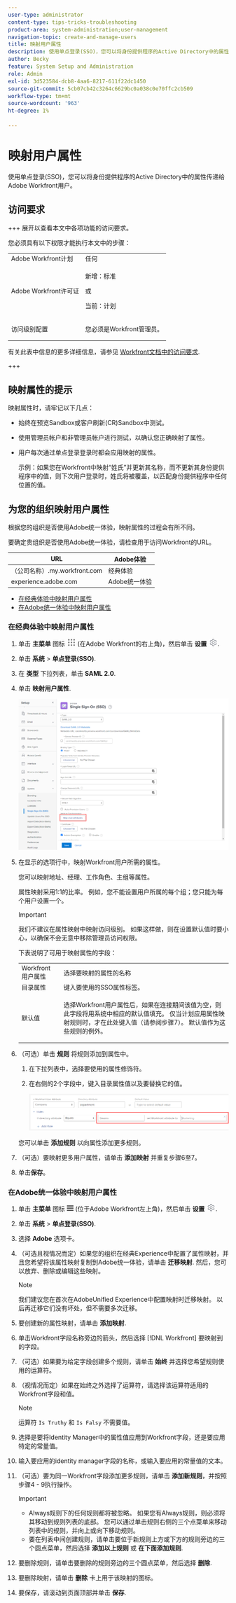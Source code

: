 ```yaml
---
user-type: administrator
content-type: tips-tricks-troubleshooting
product-area: system-administration;user-management
navigation-topic: create-and-manage-users
title: 映射用户属性
description: 使用单点登录(SSO)，您可以将身份提供程序的Active Directory中的属性传递给Adobe Workfront用户。
author: Becky
feature: System Setup and Administration
role: Admin
exl-id: 3d523584-dcb8-4aa6-8217-611f22dc1450
source-git-commit: 5cb07cb42c3264c6629bc0a038c0e70ffc2cb509
workflow-type: tm+mt
source-wordcount: '963'
ht-degree: 1%

---
```


# 映射用户属性

<!--Audited 2/2024-->

使用单点登录(SSO)，您可以将身份提供程序的Active Directory中的属性传递给Adobe Workfront用户。

## 访问要求

+++ 展开以查看本文中各项功能的访问要求。

您必须具有以下权限才能执行本文中的步骤：

<table style="table-layout:auto"> 
 <col> 
 <col> 
 <tbody> 
  <tr> 
   <td role="rowheader">Adobe Workfront计划</td> 
   <td>任何</td> 
  </tr> 
  <tr> 
   <td role="rowheader">Adobe Workfront许可证</td> 
   <td><p>新增：标准</p><p>或</p><p>当前：计划</p></td> 
  </tr> 
  <tr> 
   <td role="rowheader">访问级别配置</td> 
   <td> <p>您必须是Workfront管理员。</p> </td> 
  </tr> 
 </tbody> 
</table>

有关此表中信息的更多详细信息，请参见 [Workfront文档中的访问要求](/help/quicksilver/administration-and-setup/add-users/access-levels-and-object-permissions/access-level-requirements-in-documentation.md).

+++

## 映射属性的提示

映射属性时，请牢记以下几点：

* 始终在预览Sandbox或客户刷新(CR)Sandbox中测试。
* 使用管理员帐户和非管理员帐户进行测试，以确认您正确映射了属性。
* 用户每次通过单点登录登录时都会应用映射的属性。

  示例：如果您在Workfront中映射“姓氏”并更新其名称，而不更新其身份提供程序中的值，则下次用户登录时，姓氏将被覆盖，以匹配身份提供程序中任何位置的值。

## 为您的组织映射用户属性

根据您的组织是否使用Adobe统一体验，映射属性的过程会有所不同。

要确定贵组织是否使用Adobe统一体验，请检查用于访问Workfront的URL。

| URL | Adobe体验 |
|---|---|
| （公司名称）.my.workfront.com | 经典体验 |
| experience.adobe.com | Adobe统一体验 |

* [在经典体验中映射用户属性](#map-user-attributes-in-the-classic-experience)
* [在Adobe统一体验中映射用户属性](#map-user-attributes-in-the-adobe-unified-experience)

### 在经典体验中映射用户属性

1. 单击 **主菜单** 图标 ![](assets/main-menu-icon.png) (在Adobe Workfront的右上角)，然后单击 **设置** ![](assets/gear-icon-settings.png).

1. 单击 **系统** > **单点登录(SSO)**.

1. 在 **类型** 下拉列表，单击 **SAML 2.0**.

1. 单击 **映射用户属性**.

   ![](assets/map-user-attributes.png)

1. 在显示的选项行中，映射Workfront用户所需的属性。

   您可以映射地址、经理、工作角色、主组等属性。

   属性映射采用1:1的比率。 例如，您不能设置用户所属的每个组；您只能为每个用户设置一个。

   >[!IMPORTANT]
   >
   >我们不建议在属性映射中映射访问级别。 如果这样做，则在设置默认值时要小心，以确保不会无意中移除管理员访问权限。

   下表说明了可用于映射属性的字段：

   <table style="table-layout:auto"> 
    <col data-mc-conditions=""> 
    <col data-mc-conditions=""> 
    <tbody> 
     <tr> 
      <td role="rowheader">Workfront 用户属性</td> 
      <td>选择要映射的属性的名称</td> 
     </tr> 
     <tr> 
      <td role="rowheader">目录属性</td> 
      <td>键入要使用的SSO属性标签。</td> 
     </tr> 
     <tr> 
      <td role="rowheader">默认值</td> 
      <td> <p>选择Workfront用户属性后，如果在连接期间该值为空，则此字段将用系统中相应的默认值填充。 仅当计划应用属性映射规则时，才在此处键入值（请参阅步骤7）。 默认值作为这些规则的例外。</td> 
     </tr> 
    </tbody> 
   </table>

1. （可选）单击 **规则** 将规则添加到属性中。

   1. 在下拉列表中，选择要使用的属性修饰符。
   1. 在右侧的2个字段中，键入目录属性值以及要替换它的值。

      ![](assets/rule-fields.png)

   您可以单击 **添加规则** 以向属性添加更多规则。

1. （可选）要映射更多用户属性，请单击 **添加映射** 并重复步骤6至7。
1. 单击&#x200B;**保存**。

### 在Adobe统一体验中映射用户属性

1. 单击 **主菜单** 图标 ![](assets/main-menu-left.png) (位于Adobe Workfront左上角)，然后单击 **设置** ![](assets/gear-icon-settings.png).

1. 单击 **系统** > **单点登录(SSO)**.

1. 选择 **Adobe** 选项卡。

1. （可选且视情况而定）如果您的组织在经典Experience中配置了属性映射，并且您希望将该属性映射复制到Adobe统一体验，请单击 **迁移映射**. 然后，您可以放弃、删除或编辑这些映射。

   >[!NOTE]
   >
   >我们建议您在首次在AdobeUnified Experience中配置映射时迁移映射。 以后再迁移它们没有坏处，但不需要多次迁移。

1. 要创建新的属性映射，请单击 **添加映射**.

1. 单击Workfront字段名称旁边的箭头，然后选择 [!DNL Workfront] 要映射到的字段。

1. （可选）如果要为给定字段创建多个规则，请单击 **始终** 并选择您希望规则使用的运算符。

1. （视情况而定）如果在始终之外选择了运算符，请选择该运算符适用的Workfront字段和值。

   >[!NOTE]
   >
   >运算符 `Is Truthy` 和 `Is Falsy` 不需要值。

1. 选择是要将Identity Manager中的属性值应用到Workfront字段，还是要应用特定的常量值。

1. 输入要应用的identity manager字段的名称，或输入要应用的常量值的文本。

1. （可选）要为同一Workfront字段添加更多规则，请单击 **添加新规则**，并按照步骤4 - 9执行操作。

   >[!IMPORTANT]
   >
   > * Always规则下的任何规则都将被忽略。 如果您有Always规则，则必须将其移动到规则列表的底部。 您可以通过单击规则右侧的三个点菜单来移动列表中的规则，并向上或向下移动规则。
   > * 要在列表中间创建规则，请单击要位于新规则上方或下方的规则旁边的三个圆点菜单，然后选择 **添加以上规则** 或 **在下面添加规则**.

1. 要删除规则，请单击要删除的规则旁边的三个圆点菜单，然后选择 **删除**.
1. 要删除映射，请单击 **删除** 卡上用于该映射的图标。

1. 要保存，请滚动到页面顶部并单击 **保存**.


